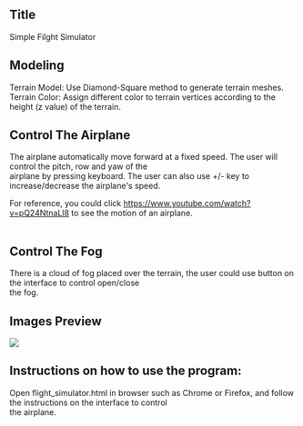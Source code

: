 
## Title
Simple Filght Simulator

## Modeling
Terrain Model: Use Diamond-Square method to generate terrain meshes. </br>
Terrain Color: Assign different color to terrain vertices according to the height (z value) of the terrain. </br>

## Control The Airplane
The airplane automatically move forward at a fixed speed. The user will control the pitch, row and yaw of the </br>
airplane by pressing keyboard. The user can also use +/- key to increase/decrease the airplane's speed.</br>

For reference, you could click https://www.youtube.com/watch?v=pQ24NtnaLl8 to see the motion of an airplane.</br>
          
## Control The Fog
There is a cloud of fog placed over the terrain, the user could use button on the interface to control open/close </br>
the fog.</br>

## Images Preview
![](CS418_Computer_Graphics/mp2_flight_simulator/image/flight_simulator.png)
      

## Instructions on how to use the program:
Open flight_simulator.html in browser such as Chrome or Firefox, and follow the instructions on the interface to control </br>
the airplane. </br>


